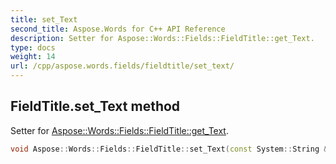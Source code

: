 ```yaml
---
title: set_Text
second_title: Aspose.Words for C++ API Reference
description: Setter for Aspose::Words::Fields::FieldTitle::get_Text. 
type: docs
weight: 14
url: /cpp/aspose.words.fields/fieldtitle/set_text/
---
```

## FieldTitle.set_Text method


Setter for [Aspose::Words::Fields::FieldTitle::get_Text](../get_text/).

```cpp
void Aspose::Words::Fields::FieldTitle::set_Text(const System::String &value)
```

